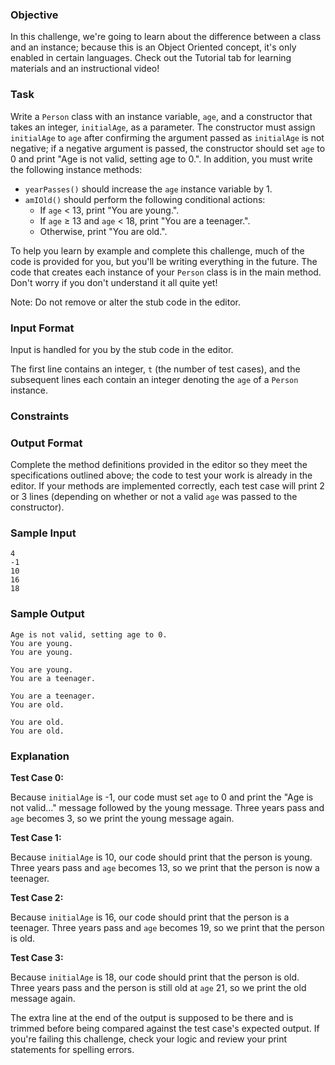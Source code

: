 ### Objective

In this challenge, we're going to learn about the difference between a class and an instance; because this is an Object Oriented concept, it's only enabled in certain languages. Check out the Tutorial tab for learning materials and an instructional video!

### Task

Write a `Person` class with an instance variable, `age`, and a constructor that takes an integer, `initialAge`, as a parameter. The constructor must assign `initialAge` to `age` after confirming the argument passed as `initialAge` is not negative; if a negative argument is passed, the constructor should set `age` to 0 and print "Age is not valid, setting age to 0.". In addition, you must write the following instance methods:

- `yearPasses()` should increase the `age` instance variable by 1.
- `amIOld()` should perform the following conditional actions:
  - If `age` < 13, print "You are young.".
  - If `age` ≥ 13 and `age` < 18, print "You are a teenager.".
  - Otherwise, print "You are old.".

To help you learn by example and complete this challenge, much of the code is provided for you, but you'll be writing everything in the future. The code that creates each instance of your `Person` class is in the main method. Don't worry if you don't understand it all quite yet!

Note: Do not remove or alter the stub code in the editor.

### Input Format

Input is handled for you by the stub code in the editor.

The first line contains an integer, `t` (the number of test cases), and the subsequent lines each contain an integer denoting the `age` of a `Person` instance.

### Constraints

### Output Format

Complete the method definitions provided in the editor so they meet the specifications outlined above; the code to test your work is already in the editor. If your methods are implemented correctly, each test case will print 2 or 3 lines (depending on whether or not a valid `age` was passed to the constructor).

### Sample Input

```
4
-1
10
16
18
```

### Sample Output

```
Age is not valid, setting age to 0.
You are young.
You are young.

You are young.
You are a teenager.

You are a teenager.
You are old.

You are old.
You are old.
```

### Explanation

**Test Case 0:**

Because `initialAge` is -1, our code must set `age` to 0 and print the "Age is not valid..." message followed by the young message. Three years pass and `age` becomes 3, so we print the young message again.

**Test Case 1:**

Because `initialAge` is 10, our code should print that the person is young. Three years pass and `age` becomes 13, so we print that the person is now a teenager.

**Test Case 2:**

Because `initialAge` is 16, our code should print that the person is a teenager. Three years pass and `age` becomes 19, so we print that the person is old.

**Test Case 3:**

Because `initialAge` is 18, our code should print that the person is old. Three years pass and the person is still old at `age` 21, so we print the old message again.

The extra line at the end of the output is supposed to be there and is trimmed before being compared against the test case's expected output. If you're failing this challenge, check your logic and review your print statements for spelling errors.